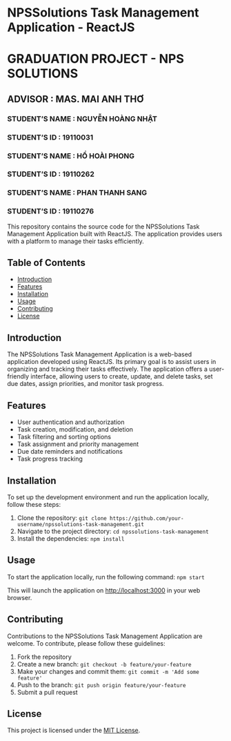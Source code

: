 # NPSSolutions Task Management Application - ReactJS
# GRADUATION PROJECT - NPS SOLUTIONS

## ADVISOR	:	MAS. MAI ANH THƠ

### STUDENT’S NAME	:	NGUYỄN HOÀNG NHẬT
### STUDENT’S ID	:	19110031
### STUDENT’S NAME	:	HỒ HOÀI PHONG
### STUDENT’S ID	:	19110262
### STUDENT’S NAME	:	PHAN THANH SANG
### STUDENT’S ID	:	19110276


This repository contains the source code for the NPSSolutions Task Management Application built with ReactJS. The application provides users with a platform to manage their tasks efficiently.

## Table of Contents
- [Introduction](#introduction)
- [Features](#features)
- [Installation](#installation)
- [Usage](#usage)
- [Contributing](#contributing)
- [License](#license)

## Introduction

The NPSSolutions Task Management Application is a web-based application developed using ReactJS. Its primary goal is to assist users in organizing and tracking their tasks effectively. The application offers a user-friendly interface, allowing users to create, update, and delete tasks, set due dates, assign priorities, and monitor task progress.

## Features

- User authentication and authorization
- Task creation, modification, and deletion
- Task filtering and sorting options
- Task assignment and priority management
- Due date reminders and notifications
- Task progress tracking

## Installation

To set up the development environment and run the application locally, follow these steps:

1. Clone the repository: `git clone https://github.com/your-username/npssolutions-task-management.git`
2. Navigate to the project directory: `cd npssolutions-task-management`
3. Install the dependencies: `npm install`

## Usage

To start the application locally, run the following command:
`npm start`


This will launch the application on [http://localhost:3000](http://localhost:3000) in your web browser.

## Contributing

Contributions to the NPSSolutions Task Management Application are welcome. To contribute, please follow these guidelines:

1. Fork the repository
2. Create a new branch: `git checkout -b feature/your-feature`
3. Make your changes and commit them: `git commit -m 'Add some feature'`
4. Push to the branch: `git push origin feature/your-feature`
5. Submit a pull request

## License

This project is licensed under the [MIT License](LICENSE).

